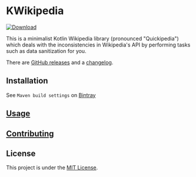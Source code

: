 # KWikipedia

[![Download](https://api.bintray.com/packages/neelkamath/kwikipedia/kwikipedia/images/download.svg)](https://bintray.com/neelkamath/kwikipedia/kwikipedia/_latestVersion)

This is a minimalist Kotlin Wikipedia library (pronounced "Quickipedia") which deals with the inconsistencies in Wikipedia's API by performing tasks such as data sanitization for you.

There are [GitHub releases](https://github.com/neelkamath/kwikipedia/releases) and a [changelog](CHANGELOG.md).

## Installation

See `Maven build settings` on [Bintray](https://bintray.com/neelkamath/kwikipedia/kwikipedia)

## [Usage](https://neelkamath.gitlab.io/kwikipedia/)

## [Contributing](docs/CONTRIBUTING.md)

## License

This project is under the [MIT License](LICENSE).
